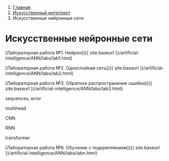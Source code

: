 <ol class="breadcrumb">
  <li class="breadcrumb-item"><a href="{{ site.baseurl }}">Главная</a></li>
  <li class="breadcrumb-item"><a href="{{ site.baseurl }}/artificial-intelligence/index.html">Искусственный интеллект</a></li>
  <li class="breadcrumb-item active">Искусственные нейронные сети</li>
</ol>

# Искусственные нейронные сети

[Лабораторная работа №1. Нейрон]({{ site.baseurl }}/artificial-intelligence/ANN/labs/lab1.html)

[Лабораторная работа №2. Однослойная сеть]({{ site.baseurl }}/artificial-intelligence/ANN/labs/lab2.html)

[Лабораторная работа №3. Обратное распространение ошибки]({{ site.baseurl }}/artificial-intelligence/ANN/labs/lab3.html)

sequences, error

multihead

CNN

RNN

transformer

[Лабораторная работа №9. Обучение с подкреплением]({{ site.baseurl }}/artificial-intelligence/ANN/labs/labn.html)
